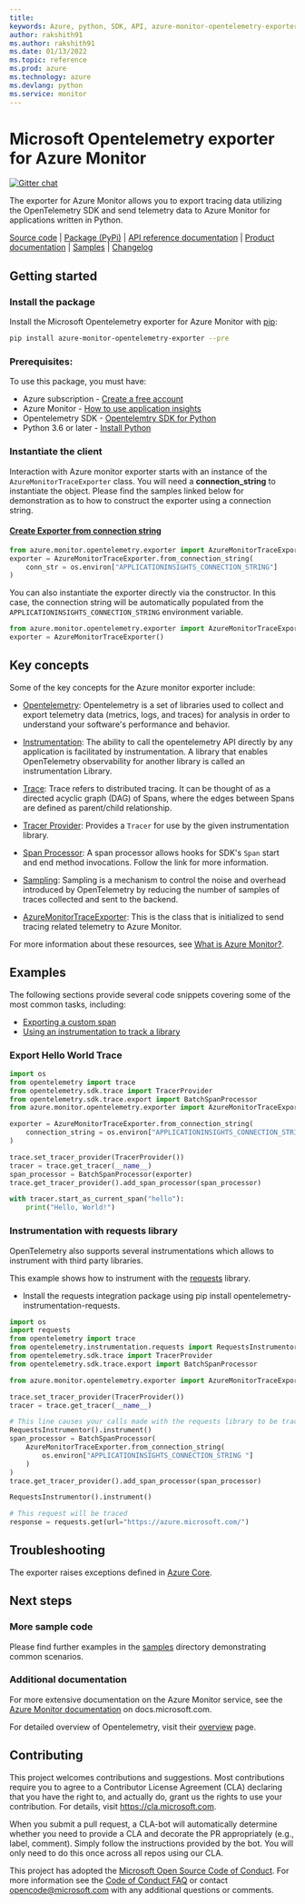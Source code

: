 ```yaml
---
title: 
keywords: Azure, python, SDK, API, azure-monitor-opentelemetry-exporter, monitor
author: rakshith91
ms.author: rakshith91
ms.date: 01/13/2022
ms.topic: reference
ms.prod: azure
ms.technology: azure
ms.devlang: python
ms.service: monitor
---
```

# Microsoft Opentelemetry exporter for Azure Monitor

[![Gitter chat](https://img.shields.io/gitter/room/Microsoft/azure-monitor-python)](https://gitter.im/Azure/azure-sdk-for-python)

The exporter for Azure Monitor allows you to export tracing data utilizing the OpenTelemetry SDK and send telemetry data to Azure Monitor for applications written in Python.

[Source code](https://github.com/Azure/azure-sdk-for-python/tree/main/sdk/monitor/azure-monitor-opentelemetry-exporter) | [Package (PyPi)][pypi] | [API reference documentation][api_docs] | [Product documentation][product_docs] | [Samples](https://github.com/Azure/azure-sdk-for-python/tree/main/sdk/monitor/azure-monitor-opentelemetry-exporter/samples) | [Changelog](https://github.com/Azure/azure-sdk-for-python/blob/main/sdk/monitor/azure-monitor-opentelemetry-exporter/CHANGELOG.md)

## Getting started

### Install the package

Install the Microsoft Opentelemetry exporter for Azure Monitor with [pip][pip]:

```Bash
pip install azure-monitor-opentelemetry-exporter --pre
```

### Prerequisites:
To use this package, you must have:
* Azure subscription - [Create a free account][azure_sub]
* Azure Monitor - [How to use application insights][application_insights_namespace]
* Opentelemetry SDK - [Opentelemtry SDK for Python][ot_sdk_python]
* Python 3.6 or later - [Install Python][python]

### Instantiate the client

Interaction with Azure monitor exporter starts with an instance of the `AzureMonitorTraceExporter` class. You will need a **connection_string** to instantiate the object.
Please find the samples linked below for demonstration as to how to construct the exporter using a connection string.

#### [Create Exporter from connection string][sample_authenticate_client_connstr]

```Python
from azure.monitor.opentelemetry.exporter import AzureMonitorTraceExporter
exporter = AzureMonitorTraceExporter.from_connection_string(
    conn_str = os.environ["APPLICATIONINSIGHTS_CONNECTION_STRING"]
)
```

You can also instantiate the exporter directly via the constructor. In this case, the connection string will be automatically populated from the `APPLICATIONINSIGHTS_CONNECTION_STRING` environment variable.

```python
from azure.monitor.opentelemetry.exporter import AzureMonitorTraceExporter
exporter = AzureMonitorTraceExporter()
```

## Key concepts

Some of the key concepts for the Azure monitor exporter include:

* [Opentelemetry][opentelemtry_spec]: Opentelemetry is a set of libraries used to collect and export telemetry data (metrics, logs, and traces) for analysis in order to understand your software's performance and behavior.

* [Instrumentation][instrumentation_library]: The ability to call the opentelemetry API directly by any application is facilitated by instrumentation. A library that enables OpenTelemetry observability for another library is called an instrumentation Library.

* [Trace][trace_concept]: Trace refers to distributed tracing. It can be thought of as a directed acyclic graph (DAG) of Spans, where the edges between Spans are defined as parent/child relationship.

* [Tracer Provider][tracer_provider]: Provides a `Tracer` for use by the given instrumentation library.

* [Span Processor][span_processor]: A span processor allows hooks for SDK's `Span` start and end method invocations. Follow the link for more information.

* [Sampling][sampler_ref]: Sampling is a mechanism to control the noise and overhead introduced by OpenTelemetry by reducing the number of samples of traces collected and sent to the backend.

* [AzureMonitorTraceExporter][client_reference]: This is the class that is initialized to send tracing related telemetry to Azure Monitor.

For more information about these resources, see [What is Azure Monitor?][product_docs].

## Examples

The following sections provide several code snippets covering some of the most common tasks, including:

* [Exporting a custom span](#export-hello-world-trace)
* [Using an instrumentation to track a library](#instrumentation-with-requests-library)

### Export Hello World Trace

```Python
import os
from opentelemetry import trace
from opentelemetry.sdk.trace import TracerProvider
from opentelemetry.sdk.trace.export import BatchSpanProcessor
from azure.monitor.opentelemetry.exporter import AzureMonitorTraceExporter

exporter = AzureMonitorTraceExporter.from_connection_string(
    connection_string = os.environ["APPLICATIONINSIGHTS_CONNECTION_STRING "]
)

trace.set_tracer_provider(TracerProvider())
tracer = trace.get_tracer(__name__)
span_processor = BatchSpanProcessor(exporter)
trace.get_tracer_provider().add_span_processor(span_processor)

with tracer.start_as_current_span("hello"):
    print("Hello, World!")
```

### Instrumentation with requests library

OpenTelemetry also supports several instrumentations which allows to instrument with third party libraries.

This example shows how to instrument with the [requests](https://pypi.org/project/requests/) library.

* Install the requests integration package using pip install opentelemetry-instrumentation-requests.

```Python
import os
import requests
from opentelemetry import trace
from opentelemetry.instrumentation.requests import RequestsInstrumentor
from opentelemetry.sdk.trace import TracerProvider
from opentelemetry.sdk.trace.export import BatchSpanProcessor

from azure.monitor.opentelemetry.exporter import AzureMonitorTraceExporter

trace.set_tracer_provider(TracerProvider())
tracer = trace.get_tracer(__name__)

# This line causes your calls made with the requests library to be tracked.
RequestsInstrumentor().instrument()
span_processor = BatchSpanProcessor(
    AzureMonitorTraceExporter.from_connection_string(
        os.environ["APPLICATIONINSIGHTS_CONNECTION_STRING "]
    )
)
trace.get_tracer_provider().add_span_processor(span_processor)

RequestsInstrumentor().instrument()

# This request will be traced
response = requests.get(url="https://azure.microsoft.com/")
```

## Troubleshooting

The exporter raises exceptions defined in [Azure Core](https://github.com/Azure/azure-sdk-for-python/blob/main/sdk/core/azure-core/README.md#azure-core-library-exceptions).

## Next steps

### More sample code

Please find further examples in the [samples](https://github.com/Azure/azure-sdk-for-python/tree/main/sdk/monitor/azure-monitor-opentelemetry-exporter/samples) directory demonstrating common scenarios.

### Additional documentation

For more extensive documentation on the Azure Monitor service, see the [Azure Monitor documentation][product_docs] on docs.microsoft.com.

For detailed overview of Opentelemetry, visit their [overview](https://github.com/open-telemetry/opentelemetry-specification/blob/master/specification/overview.md) page.

## Contributing

This project welcomes contributions and suggestions.  Most contributions require you to agree to a
Contributor License Agreement (CLA) declaring that you have the right to, and actually do, grant us
the rights to use your contribution. For details, visit https://cla.microsoft.com.

When you submit a pull request, a CLA-bot will automatically determine whether you need to provide
a CLA and decorate the PR appropriately (e.g., label, comment). Simply follow the instructions
provided by the bot. You will only need to do this once across all repos using our CLA.

This project has adopted the [Microsoft Open Source Code of Conduct](https://opensource.microsoft.com/codeofconduct/).
For more information see the [Code of Conduct FAQ](https://opensource.microsoft.com/codeofconduct/faq/) or
contact [opencode@microsoft.com](mailto:opencode@microsoft.com) with any additional questions or comments.

<!-- LINKS -->
[azure_cli]: https://docs.microsoft.com/cli/azure
[api_docs]: https://azuresdkdocs.blob.core.windows.net/$web/python/azure-opentelemetry-exporter-azuremonitor/1.0.0b2/index.html
[product_docs]: https://docs.microsoft.com/azure/azure-monitor/overview
[azure_portal]: https://portal.azure.com
[azure_sub]: https://azure.microsoft.com/free/
[cloud_shell]: https://docs.microsoft.com/azure/cloud-shell/overview
[cloud_shell_bash]: https://shell.azure.com/bash
[pip]: https://pypi.org/project/pip/
[pypi]: https://pypi.org/project/azure-monitor-opentelemetry-exporter/
[python]: https://www.python.org/downloads/
[venv]: https://docs.python.org/3/library/venv.html
[virtualenv]: https://virtualenv.pypa.io
[ot_sdk_python]: https://github.com/open-telemetry/opentelemetry-python
[application_insights_namespace]: https://docs.microsoft.com/azure/azure-monitor/app/app-insights-overview#how-do-i-use-application-insights
[trace_concept]: https://github.com/open-telemetry/opentelemetry-specification/blob/master/specification/overview.md#trace
[client_reference]: https://github.com/Azure/azure-sdk-for-python/blob/main/sdk/monitor/azure-monitor-opentelemetry-exporter/azure/monitor/opentelemetry/exporter/export/trace/_exporter.py#L30
[opentelemtry_spec]: https://opentelemetry.io/
[instrumentation_library]: https://github.com/open-telemetry/opentelemetry-specification/blob/master/specification/overview.md#instrumentation-libraries
[tracer_provider]: https://opentelemetry-python.readthedocs.io/en/stable/api/trace.html?highlight=TracerProvider#opentelemetry.trace.TracerProvider
[span_processor]: https://opentelemetry-python.readthedocs.io/en/stable/_modules/opentelemetry/sdk/trace.html?highlight=SpanProcessor#
[sampler_ref]: https://github.com/open-telemetry/opentelemetry-specification/blob/master/specification/trace/sdk.md#sampling

[sample_authenticate_client_connstr]: https://github.com/Azure/azure-sdk-for-python/blob/main/sdk/monitor/azure-monitor-opentelemetry-exporter/samples/traces/sample_trace.py

